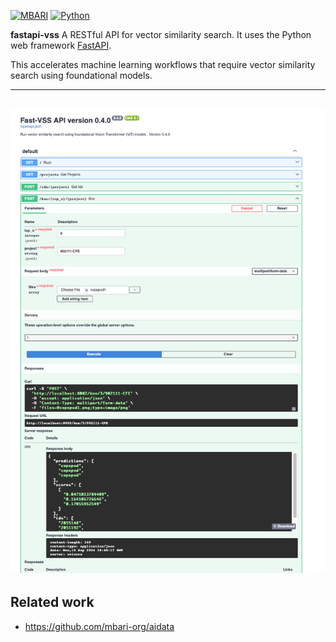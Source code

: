 [![MBARI](https://www.mbari.org/wp-content/uploads/2014/11/logo-mbari-3b.png)](http://www.mbari.org)
[![Python](https://img.shields.io/badge/language-Python-blue.svg)](https://www.python.org/downloads/)

**fastapi-vss** A RESTful API for vector similarity search.  It uses the Python web framework [FastAPI](https://fastapi.tiangolo.com/). 

This accelerates machine learning workflows that require vector similarity search using foundational models.

--- 
![](docs/imgs/restwebui.png)
---

## Related work
 
* https://github.com/mbari-org/aidata
